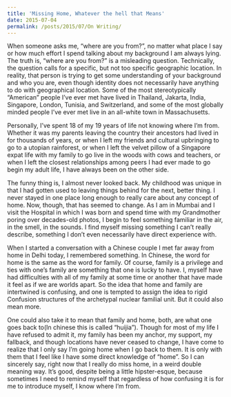 ```yaml
---
title: 'Missing Home, Whatever the hell that Means'
date: 2015-07-04
permalink: /posts/2015/07/On Writing/
---
```



When someone asks me, “where are you from?”, no matter what place I say or how much effort I spend talking about my background I am always lying. The truth is, “where are you from?” is a misleading question. Technically, the question calls for a specific, but not too specific geographic location. In reality, that person is trying to get some understanding of your background and who you are, even though identity does not necessarily have anything to do with geographical location. Some of the
most stereotypically “American” people I’ve ever met have lived in Thailand, Jakarta, India, Singapore, London, Tunisia, and Switzerland, and some of the most globally minded people I’ve ever met live in an all-white town in Massachusetts.

Personally, I’ve spent 18 of my 19 years of life not knowing where I’m from. Whether it was my parents leaving the country their ancestors had lived in for thousands of years, or when I left my friends and cultural upbringing to go to a utopian rainforest, or when I left the velvet pillow of a Singapore expat life with my family to go live in the woods with cows and teachers, or when I left the closest relationships among peers I had ever made to go begin my adult life, I have
always been on the other side.

The funny thing is, I almost never looked back. My childhood was unique in that I had gotten used to leaving things behind for the next, better thing. I never stayed in one place long enough to really care about any concept of home. Now, though, that has seemed to change. As I am in Mumbai and I visit the Hospital in which I was born and spend time with my Grandmother poring over decades-old photos, I begin to feel something familiar in the air, in the smell, in the sounds. I find myself
missing something I can’t really describe, something I don’t even necessarily have direct experience with.

When I started a conversation with a Chinese couple I met far away from home in Delhi today, I remembered something. In Chinese, the word for home is the same as the word for family. Of course, family is a privilege and ties with one’s family are something that one is lucky to have. I, myself have had difficulties with all of my family at some time or another that have made it feel as if we are worlds apart. So the idea that home and family are intertwined is confusing, and one is tempted
to assign the idea to rigid Confusion structures of the archetypal nuclear familial unit. But it could also mean more.

One could also take it to mean that family and home, both, are what one goes back to(In chinese this is called “huijia”). Though for most of my life I have refused to admit it, my family has been my anchor, my support, my fallback, and though locations have never ceased to change, I have come to realize that I only say I’m going home when I go back to them. It is only with them that I feel like I have some direct knowledge of “home”. So I can sincerely say, right now that I really do
miss home, in a weird double meaning way. It’s good, despite being a little hipster-esque, because sometimes I need to remind myself that regardless of how confusing it is for me to introduce myself, I know where I’m from.

